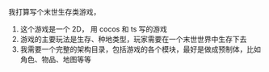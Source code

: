 我打算写个末世生存类游戏，
1. 这个游戏是一个 2D， 用 cocos 和 ts 写的游戏
2. 游戏的主要玩法是生存、种地类型，玩家需要在一个末世世界中生存下去
3. 我需要一个完整的架构目录，包括游戏的各个模块，最好是做成预制体，比如角色、物品、地图等等
